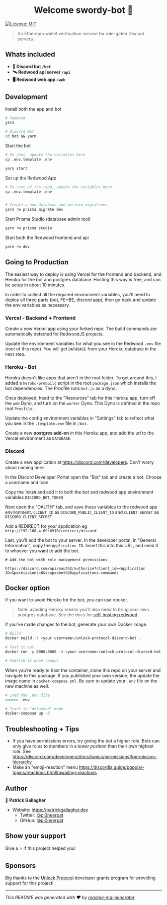 <h1 align="center">Welcome swordy-bot 👋</h1>
<p>
  <a href="#" target="_blank">
    <img alt="License: MIT" src="https://img.shields.io/badge/License-MIT-yellow.svg" />
  </a>
</p>

> An Ethereum wallet verification service for role-gated Discord servers.

## Whats included

- **🤖 Discord bot `/bot`**
- **🛰️ Redwood api server `/api`**
- **🖥️ Redwood web app `/web`**

## Development

Install both the app and bot

```bash
# Redwood
yarn

# Discord Bot
cd bot && yarn
```

Start the bot

```bash
# In /bot, update the variables here
cp .env.template .env

yarn start
```

Set up the Redwood App

```bash
# In root of the repo, update the variables here
cp .env.template .env


# Create a new database and perform migrations
yarn rw prisma migrate dev
```

Start Prisma Studio (database admin tool)

```bash
yarn rw prisma studio
```

Start both the Redwood frontend and api

```bash
yarn rw dev
```

## Going to Production

The easiest way to deploy is using Vercel for the frontend and backend, and Heroku for the bot and postgres database. Hosting this way is free, and can be setup in about 10 minutes.

In order to collect all the required environment variables, you'll need to deploy all three parts (bot, FE+BE, discord app), then go back and update the env variables as necessary.

### Vercel - Backend + Frontend

Create a new Vercel app using your forked repo. The build commands are automatically detected for RedwoodJS projects.

Update the environment variables for what you see in the Redwood `.env` file (root of this repo). You will get `DATABASE` from your Heroku database in the next step.

### Heroku - Bot

Heroku doesn't like apps that aren't in the root folder. To get around this, I added a `heroku-prebuild` script in the root `package.json` which installs the bot dependencies. The Procfile runs `bot.js` as a dyno.

Once deployed, head to the "Resources" tab for this Heroku app, turn off the `web` Dyno, and turn on the `worker` Dyno. This Dyno is defined in the repo root `Procfile`.

Update the config environment variables in "Settings" tab to reflect what you see in the `.template.env` file in `/bot`.

Create a new **postgres add-on** in this Heroku app, and add the url to the Vercel environment as `DATABASE`.

### Discord

Create a new application at https://discord.com/developers. Don't worry about naming here.

In the Discord Developer Portal open the "Bot" tab and create a bot. Choose a username and Icon.

Copy the `TOKEN` and add it to both the bot and redwood app environment variables `DISCORD_BOT_TOKEN`

Next open the "OAUTH" tab, and save these variables to the redwood app environment. `CLIENT ID` as `DISCORD_PUBLIC_CLIENT_ID` and `CLIENT SECRET` as `DISCORD_CLIENT_SECRET`

Add a REDIRECT for your application eg `http://192.168.4.69:8910/redirect/discord`

Last, you'll add the bot to your server. In the developer portal, in "General Information", copy the `Application ID`. Insert this into this URL, and send it to whoever you want to add the bot.

```
# Add the bot with role management permissions

https://discord.com/api/oauth2/authorize?client_id=<Application ID>&permissions=8&scope=bot%20applications.commands
```

## Docker option

If you want to avoid Heroku for the bot, you can use docker.

> Note: avoiding Heroku means you'll also need to bring your own postgres database. See the docs for [self-hosting redwood](https://redwoodjs.com/cookbook/self-hosting-redwood.html#self-hosting-redwood).

If you've made changes to the bot, generate your own Docker image.

```bash
# Build
docker build -t <your username>/unlock-protocol-discord-bot .

# Test it out
docker run -p 8080:8080 -d <your username>/unlock-protocol-discord-bot

# Publish it when ready!
```

When you're ready to host the container, clone this repo on your server and navigate to this package. If you published your own version, the update the image name in `docker-compose.yml`. Be sure to update your `.env` file on the new machine as well.

```bash
# Load the .env file
source .env

# Start in "detached" mode
docker-compose up -d
```

## Troubleshooting + Tips

- If you have permissions errors, try giving the bot a higher role. Bots can only give roles to members in a _lower position_ than their own highest role. See https://discord.com/developers/docs/topics/permissions#permission-hierarchy
- Make an "emoji-reaction" menu https://discordjs.guide/popular-topics/reactions.html#awaiting-reactions

## Author

👤 **Patrick Gallagher**

- Website: https://patrickgallagher.dev
  - Twitter: [@pi0neerpat](https://twitter.com/pi0neerpat)
  - GitHub: [@pi0neerpat](https://github.com/pi0neerpat)

## Show your support

Give a ⭐️ if this project helped you!

## Sponsors

Big thanks to the [Unlock Protocol](unlock-protocol.com) developer grants program for providing support for this project!

---

_This README was generated with ❤️ by [readme-md-generator](https://github.com/kefranabg/readme-md-generator)_
